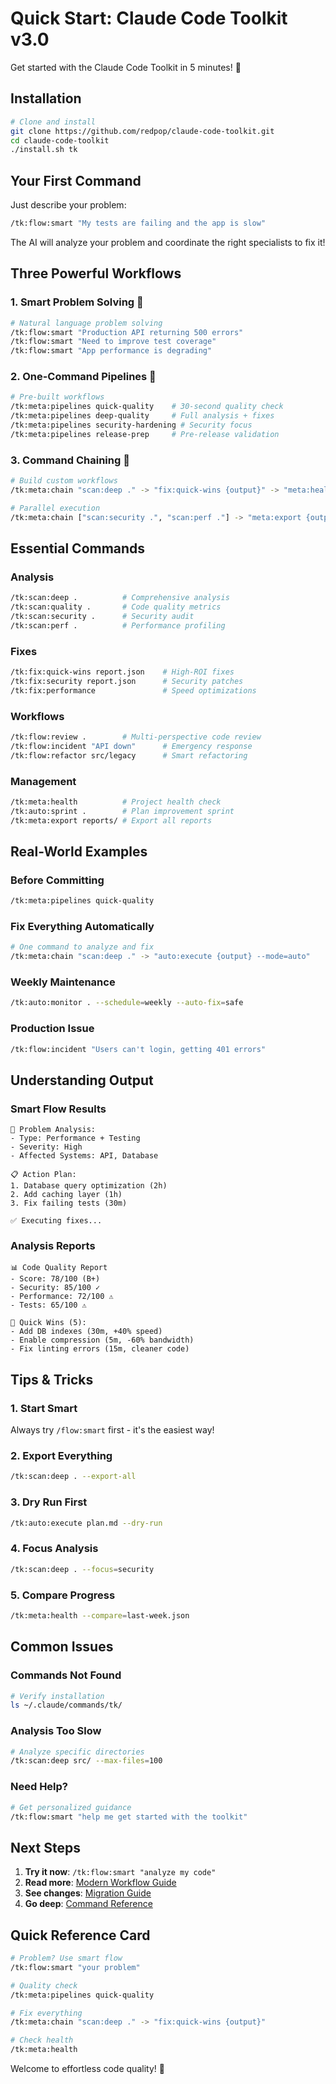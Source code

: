 # Quick Start: Claude Code Toolkit v3.0

Get started with the Claude Code Toolkit in 5 minutes! 🚀

## Installation

```bash
# Clone and install
git clone https://github.com/redpop/claude-code-toolkit.git
cd claude-code-toolkit
./install.sh tk
```

## Your First Command

Just describe your problem:

```bash
/tk:flow:smart "My tests are failing and the app is slow"
```

The AI will analyze your problem and coordinate the right specialists to fix it!

## Three Powerful Workflows

### 1. Smart Problem Solving 🧠

```bash
# Natural language problem solving
/tk:flow:smart "Production API returning 500 errors"
/tk:flow:smart "Need to improve test coverage"
/tk:flow:smart "App performance is degrading"
```

### 2. One-Command Pipelines 🚀

```bash
# Pre-built workflows
/tk:meta:pipelines quick-quality    # 30-second quality check
/tk:meta:pipelines deep-quality     # Full analysis + fixes
/tk:meta:pipelines security-hardening # Security focus
/tk:meta:pipelines release-prep     # Pre-release validation
```

### 3. Command Chaining 🔗

```bash
# Build custom workflows
/tk:meta:chain "scan:deep ." -> "fix:quick-wins {output}" -> "meta:health"

# Parallel execution
/tk:meta:chain ["scan:security .", "scan:perf ."] -> "meta:export {outputs}"
```

## Essential Commands

### Analysis
```bash
/tk:scan:deep .          # Comprehensive analysis
/tk:scan:quality .       # Code quality metrics
/tk:scan:security .      # Security audit
/tk:scan:perf .          # Performance profiling
```

### Fixes
```bash
/tk:fix:quick-wins report.json    # High-ROI fixes
/tk:fix:security report.json      # Security patches
/tk:fix:performance               # Speed optimizations
```

### Workflows
```bash
/tk:flow:review .        # Multi-perspective code review
/tk:flow:incident "API down"      # Emergency response
/tk:flow:refactor src/legacy      # Smart refactoring
```

### Management
```bash
/tk:meta:health          # Project health check
/tk:auto:sprint .        # Plan improvement sprint
/tk:meta:export reports/ # Export all reports
```

## Real-World Examples

### Before Committing
```bash
/tk:meta:pipelines quick-quality
```

### Fix Everything Automatically
```bash
# One command to analyze and fix
/tk:meta:chain "scan:deep ." -> "auto:execute {output} --mode=auto"
```

### Weekly Maintenance
```bash
/tk:auto:monitor . --schedule=weekly --auto-fix=safe
```

### Production Issue
```bash
/tk:flow:incident "Users can't login, getting 401 errors"
```

## Understanding Output

### Smart Flow Results
```
🧠 Problem Analysis:
- Type: Performance + Testing
- Severity: High
- Affected Systems: API, Database

📋 Action Plan:
1. Database query optimization (2h)
2. Add caching layer (1h)
3. Fix failing tests (30m)

✅ Executing fixes...
```

### Analysis Reports
```
📊 Code Quality Report
- Score: 78/100 (B+)
- Security: 85/100 ✓
- Performance: 72/100 ⚠️
- Tests: 65/100 ⚠️

🎯 Quick Wins (5):
- Add DB indexes (30m, +40% speed)
- Enable compression (5m, -60% bandwidth)
- Fix linting errors (15m, cleaner code)
```

## Tips & Tricks

### 1. Start Smart
Always try `/flow:smart` first - it's the easiest way!

### 2. Export Everything
```bash
/tk:scan:deep . --export-all
```

### 3. Dry Run First
```bash
/tk:auto:execute plan.md --dry-run
```

### 4. Focus Analysis
```bash
/tk:scan:deep . --focus=security
```

### 5. Compare Progress
```bash
/tk:meta:health --compare=last-week.json
```

## Common Issues

### Commands Not Found
```bash
# Verify installation
ls ~/.claude/commands/tk/
```

### Analysis Too Slow
```bash
# Analyze specific directories
/tk:scan:deep src/ --max-files=100
```

### Need Help?
```bash
# Get personalized guidance
/tk:flow:smart "help me get started with the toolkit"
```

## Next Steps

1. **Try it now**: `/tk:flow:smart "analyze my code"`
2. **Read more**: [Modern Workflow Guide](../guides/MODERN-WORKFLOW.md)
3. **See changes**: [Migration Guide](../MIGRATION-GUIDE.md)
4. **Go deep**: [Command Reference](../../README.md#available-commands)

## Quick Reference Card

```bash
# Problem? Use smart flow
/tk:flow:smart "your problem"

# Quality check
/tk:meta:pipelines quick-quality

# Fix everything
/tk:meta:chain "scan:deep ." -> "fix:quick-wins {output}"

# Check health
/tk:meta:health
```

Welcome to effortless code quality! 🎉